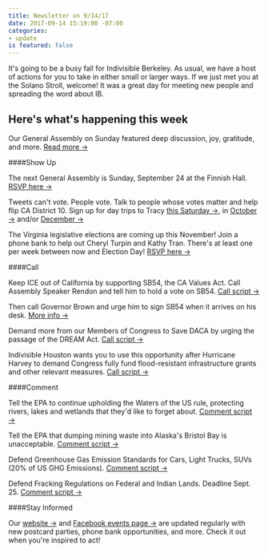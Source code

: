 ```yaml
---
title: Newsletter on 9/14/17
date: 2017-09-14 15:19:00 -07:00
categories:
- update
is featured: false
---
```


It's going to be a busy fall for Indivisible Berkeley. As usual, we have a host of actions for you to take in either small or larger ways. If we just met you at the Solano Stroll, welcome! It was a great day for meeting new people and spreading the word about IB.

## Here's what's happening this week

Our General Assembly on Sunday featured deep discussion, joy, gratitude, and more. [Read more →](https://www.indivisibleberkeley.org/update/ga-recap-sep10)

####Show Up

The next General Assembly is Sunday, September 24 at the Finnish Hall. [RSVP here →](https://www.indivisibleberkeley.org/event/assembly-sep24)

Tweets can't vote. People vote. Talk to people whose votes matter and help flip CA District 10. Sign up for day trips to Tracy [this Saturday →](https://www.indivisibleberkeley.org/event/canvassing-sep9), in [October →](https://www.indivisibleberkeley.org/event/canvassing-oct-14) and/or [December →](https://www.indivisibleberkeley.org/event/canvassing-dec9)

The Virginia legislative elections are coming up this November! Join a phone bank to help out Cheryl Turpin and Kathy Tran. There's at least one per week between now and Election Day! [RSVP here →](https://www.indivisibleberkeley.org/event/phonebank-sep16)

####Call

Keep ICE out of California by supporting SB54, the CA Values Act. Call Assembly Speaker Rendon and tell him to hold a vote on SB54. [Call script →](https://www.indivisibleberkeley.org/action/ask-for-a-vote-on-sb54)

Then call Governor Brown and urge him to sign SB54 when it arrives on his desk. [More info →](https://twitter.com/iceoutofca/status/898606961398120448)

Demand more from our Members of Congress to Save DACA by urging the passage of the DREAM Act. [Call script →](https://www.indivisibleberkeley.org/action/call-support-daca)

Indivisible Houston wants you to use this opportunity after Hurricane Harvey to demand Congress fully fund flood-resistant infrastructure grants and other relevant measures. [Call script →](https://www.indivisibleberkeley.org/action/harvey-relief-sep3)

####Comment

Tell the EPA to continue upholding the Waters of the US rule, protecting rivers, lakes and wetlands that they'd like to forget about. [Comment script →](https://www.indivisibleberkeley.org/action/comment-watersoftheus)

Tell the EPA that dumping mining waste into Alaska's Bristol Bay is unacceptable. [Comment script →](https://www.indivisibleberkeley.org/action/protect-bristol-bay-oct17)

Defend Greenhouse Gas Emission Standards for Cars, Light Trucks, SUVs (20% of US GHG Emissions). [Comment script →](https://www.facebook.com/BerkeleyIndivisible/posts/1554365934606986)

Defend Fracking Regulations on Federal and Indian Lands. Deadline Sept. 25. [Comment script →](https://www.facebook.com/BerkeleyIndivisible/posts/1554361711274075)

####Stay Informed

Our [website →](https://www.indivisibleberkeley.org/) and [Facebook events page →](https://www.facebook.com/pg/BerkeleyIndivisible/events/) are updated regularly with new postcard parties, phone bank opportunities, and more. Check it out when you're inspired to act!
